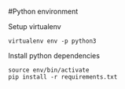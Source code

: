 #Python environment

Setup virtualenv
```
virtualenv env -p python3
```
Install python dependencies
```
source env/bin/activate
pip install -r requirements.txt
```
